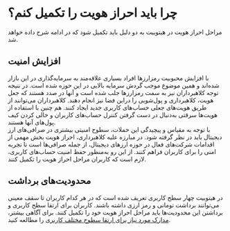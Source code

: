 # چرا باید احراز هویت را تکمیل کنم؟
مراحل احراز هویت در هیتوبیت به دو دلیل باید تکمیل شود که در ادامه شرح داده خواهد شد.
## افزایش امنیت
با افزایش محبوبیت رمزارزها افراد بسیاری علاقه‌مند به سرمایه‌گذاری در این بازار شده‌اند و همین موضوع موجب گردش سرمایه بالایی در این حوزه شده است. در نتیجه توجه کلاهبرداران نیز به سمت رمزارزها جلب شده است و آنها در صدد هستند که جعل هویت، کلاهبرداری و پول‌شویی را دراین فضا نیز انجام دهند. کلاهبرداران می‌توانند از طریق هویت‌های جعلی حساب‌های کاربری جدید ایجاد کنند.  هم چنین با استفاده از هویت‌ها سرقتی به‌دنبال در دست گرفتن کنترل حساب‌های کاربران و خالی کردن کیف پول‌های آنها هستند.<br>
با توجه به مقیاس و پیچیدگی این حملات، سطوح امنیتی بیشتری در صرافی‌های ارز دیجیتال باید در نظر گرفته شود. در مبارزه علیه کلاهبرداری، احراز هویت بخش مهمی از اقدامات شرکت‌های فعال در حوزه ارزهای دیجیتال، از جمله صرافی‌ها است تا تجربه امنی را برای کاربران فراهم کنند. از این رو به‌منظور حفظ امنیت حساب‌های کاربری، لازم است که کاربران مراحل احراز هویت را تکمیل کنند.
## محدودیت‌های برداشت
در هیتوبیت چهار سطح کاربری تعریف شده است که در هر کدام کاربران تا سقف معینی می‌توانند برداشت تومانی و رمز ارزی داشته باشند. کاربران برای ارتقا سطح کاربری و برداشتن این محدودیت‌ها باید مراحل احراز هویت خود را تکمیل کنند. برای آگاهی بیشتر، [مدارک مورد نیاز برای ارتقا سطوح مختلف کاربری](https://github.com/HitoBitCo/FAQDocs/blob/main/UserAccount/Authentication/DocumentsforUpgradeLevel.md) را مطالعه کنید. 

